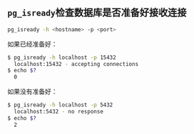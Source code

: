 
<p id="cXF4UGxWjMVJ4BiEUFqMTz">

## `pg_isready`检查数据库是否准备好接收连接

</p>

<p id="8VDjJ9QAEF9Wr43tDrvRMB">

```Bash
pg_isready -h <hostname> -p <port>
```


</p>

<p id="cxRoCGnUaBYrNDGFfT4RCt">

如果已经准备好：

</p>

<p id="9vBdFJkP8ix7WhHqqMDEiv">

```Bash
$ pg_isready -h localhost -p 15432
  localhost:15432 - accepting connections
$ echo $?
  0
```


</p>

<p id="xa5Hv19hzAx7gGPS794H7q">

如果没有准备好：

</p>

<p id="atvWFD6dYgVeshrR4VVzwx">

```Bash
$ pg_isready -h localhost -p 5432
  localhost:5432 - no response
$ echo $?
  2
```


</p>
